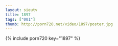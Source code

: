 ```yaml
--- 
layout: sieutv
title: 1897
tags: ["001"]
thumb: http://porn720.net/video/1897/poster.jpg
---
```

{% include porn720 key="1897" %} 
